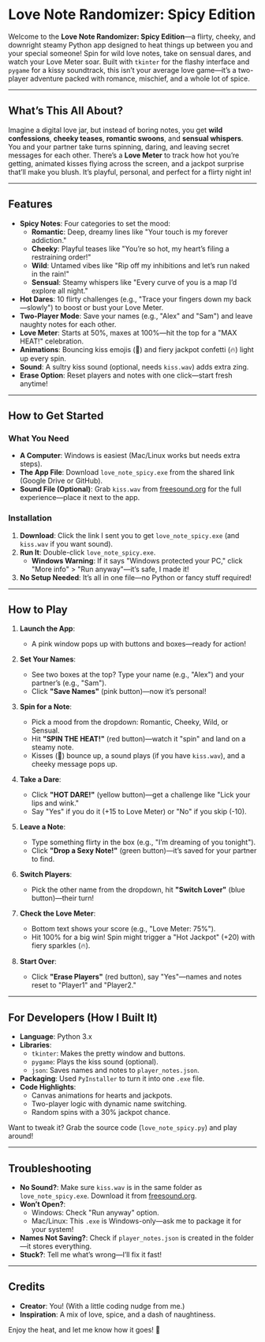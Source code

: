 # Love Note Randomizer: Spicy Edition

Welcome to the **Love Note Randomizer: Spicy Edition**—a flirty, cheeky, and downright steamy Python app designed to heat things up between you and your special someone! Spin for wild love notes, take on sensual dares, and watch your Love Meter soar. Built with `tkinter` for the flashy interface and `pygame` for a kissy soundtrack, this isn’t your average love game—it’s a two-player adventure packed with romance, mischief, and a whole lot of spice.

---

## What’s This All About?

Imagine a digital love jar, but instead of boring notes, you get **wild confessions**, **cheeky teases**, **romantic swoons**, and **sensual whispers**. You and your partner take turns spinning, daring, and leaving secret messages for each other. There’s a **Love Meter** to track how hot you’re getting, animated kisses flying across the screen, and a jackpot surprise that’ll make you blush. It’s playful, personal, and perfect for a flirty night in!

---

## Features

- **Spicy Notes**: Four categories to set the mood:
  - **Romantic**: Deep, dreamy lines like "Your touch is my forever addiction."
  - **Cheeky**: Playful teases like "You’re so hot, my heart’s filing a restraining order!"
  - **Wild**: Untamed vibes like "Rip off my inhibitions and let’s run naked in the rain!"
  - **Sensual**: Steamy whispers like "Every curve of you is a map I’d explore all night."
- **Hot Dares**: 10 flirty challenges (e.g., "Trace your fingers down my back—slowly") to boost or bust your Love Meter.
- **Two-Player Mode**: Save your names (e.g., "Alex" and "Sam") and leave naughty notes for each other.
- **Love Meter**: Starts at 50%, maxes at 100%—hit the top for a "MAX HEAT!" celebration.
- **Animations**: Bouncing kiss emojis (💋) and fiery jackpot confetti (🔥) light up every spin.
- **Sound**: A sultry kiss sound (optional, needs `kiss.wav`) adds extra zing.
- **Erase Option**: Reset players and notes with one click—start fresh anytime!

---

## How to Get Started

### What You Need
- **A Computer**: Windows is easiest (Mac/Linux works but needs extra steps).
- **The App File**: Download `love_note_spicy.exe` from the shared link (Google Drive or GitHub).
- **Sound File (Optional)**: Grab `kiss.wav` from [freesound.org](https://freesound.org) for the full experience—place it next to the app.

### Installation
1. **Download**: Click the link I sent you to get `love_note_spicy.exe` (and `kiss.wav` if you want sound).
2. **Run It**: Double-click `love_note_spicy.exe`.
   - **Windows Warning**: If it says "Windows protected your PC," click "More info" > "Run anyway"—it’s safe, I made it!
3. **No Setup Needed**: It’s all in one file—no Python or fancy stuff required!

---

## How to Play

1. **Launch the App**:
   - A pink window pops up with buttons and boxes—ready for action!

2. **Set Your Names**:
   - See two boxes at the top? Type your name (e.g., "Alex") and your partner’s (e.g., "Sam").
   - Click **"Save Names"** (pink button)—now it’s personal!

3. **Spin for a Note**:
   - Pick a mood from the dropdown: Romantic, Cheeky, Wild, or Sensual.
   - Hit **"SPIN THE HEAT!"** (red button)—watch it "spin" and land on a steamy note.
   - Kisses (💋) bounce up, a sound plays (if you have `kiss.wav`), and a cheeky message pops up.

4. **Take a Dare**:
   - Click **"HOT DARE!"** (yellow button)—get a challenge like "Lick your lips and wink."
   - Say "Yes" if you do it (+15 to Love Meter) or "No" if you skip (-10).

5. **Leave a Note**:
   - Type something flirty in the box (e.g., "I’m dreaming of you tonight").
   - Click **"Drop a Sexy Note!"** (green button)—it’s saved for your partner to find.

6. **Switch Players**:
   - Pick the other name from the dropdown, hit **"Switch Lover"** (blue button)—their turn!

7. **Check the Love Meter**:
   - Bottom text shows your score (e.g., "Love Meter: 75%").
   - Hit 100% for a big win! Spin might trigger a "Hot Jackpot" (+20) with fiery sparkles (🔥).

8. **Start Over**:
   - Click **"Erase Players"** (red button), say "Yes"—names and notes reset to "Player1" and "Player2."

---

## For Developers (How I Built It)

- **Language**: Python 3.x
- **Libraries**:
  - `tkinter`: Makes the pretty window and buttons.
  - `pygame`: Plays the kiss sound (optional).
  - `json`: Saves names and notes to `player_notes.json`.
- **Packaging**: Used `PyInstaller` to turn it into one `.exe` file.
- **Code Highlights**:
  - Canvas animations for hearts and jackpots.
  - Two-player logic with dynamic name switching.
  - Random spins with a 30% jackpot chance.

Want to tweak it? Grab the source code (`love_note_spicy.py`) and play around!

---

## Troubleshooting

- **No Sound?**: Make sure `kiss.wav` is in the same folder as `love_note_spicy.exe`. Download it from [freesound.org](https://freesound.org/search/?q=kiss).
- **Won’t Open?**: 
  - Windows: Check "Run anyway" option.
  - Mac/Linux: This `.exe` is Windows-only—ask me to package it for your system!
- **Names Not Saving?**: Check if `player_notes.json` is created in the folder—it stores everything.
- **Stuck?**: Tell me what’s wrong—I’ll fix it fast!

---

## Credits

- **Creator**: You! (With a little coding nudge from me.)
- **Inspiration**: A mix of love, spice, and a dash of naughtiness.

Enjoy the heat, and let me know how it goes! 💋
